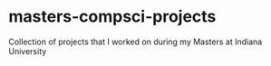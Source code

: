 masters-compsci-projects
========================

Collection of projects that I worked on during my Masters at Indiana University